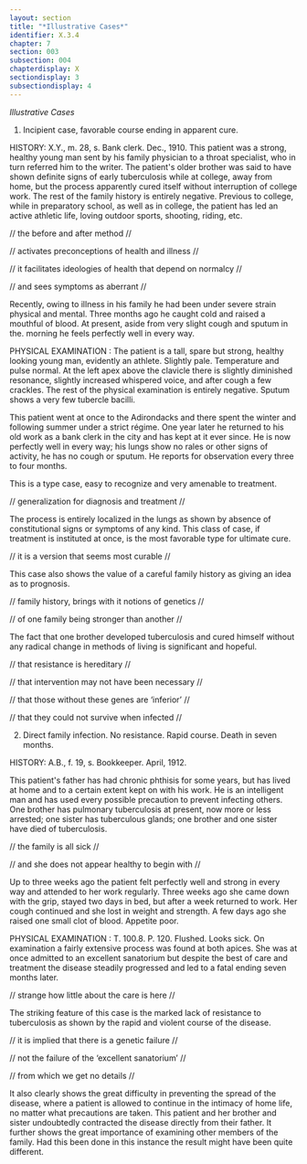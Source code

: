 ```yaml
---
layout: section
title: "*Illustrative Cases*"
identifier: X.3.4
chapter: 7
section: 003
subsection: 004
chapterdisplay: X
sectiondisplay: 3
subsectiondisplay: 4
---
```


*Illustrative Cases*

1. Incipient case, favorable course ending in apparent cure. 

HISTORY: X.Y., m. 28, s. Bank clerk. Dec., 1910. This patient was a strong, healthy young man sent by his family physician to a throat specialist, who in turn referred him to the writer. The patient's older brother was said to have shown definite signs of early tuberculosis while at college, away from home, but the process apparently cured itself without interruption of college work. The rest of the family history is entirely negative. Previous to college, while in preparatory school, as well as in college, the patient has led an active athletic life, loving outdoor sports, shooting, riding, etc. 

// the before and after method // 

// activates preconceptions of health and illness // 

// it facilitates ideologies of health that depend on normalcy // 

// and sees symptoms as aberrant // 

Recently, owing to illness in his family he had been under severe strain physical and mental. Three months ago he caught cold and raised a mouthful of blood. At present, aside from very slight cough and sputum in the. morning he feels perfectly well in every way. 

PHYSICAL EXAMINATION : The patient is a tall, spare but strong, healthy looking young man, evidently an athlete. Slightly pale. Temperature and pulse normal. At the left apex above the clavicle there is slightly diminished resonance, slightly increased whispered voice, and after cough a few crackles. The rest of the physical examination is entirely negative. Sputum shows a very few tubercle bacilli. 

This patient went at once to the Adirondacks and there spent the winter and following summer under a strict régime. One year later he returned to his old work as a bank clerk in the city and has kept at it ever since. He is now perfectly well in every way; his lungs show no rales or other signs of activity, he has no cough or sputum. He reports for observation every three to four months. 

This is a type case, easy to recognize and very amenable to treatment. 

// generalization for diagnosis and treatment //

The process is entirely localized in the lungs as shown by absence of constitutional signs or symptoms of any kind. This class of case, if treatment is instituted at once, is the most favorable type for ultimate cure. 

// it is a version that seems most curable // 

This case also shows the value of a careful family history as giving an idea as to prognosis. 

// family history, brings with it notions of genetics // 

// of one family being stronger than another //

The fact that one brother developed tuberculosis and cured himself without any radical change in methods of living is significant and hopeful. 

// that resistance is hereditary // 

// that intervention may not have been necessary // 

// that those without these genes are ‘inferior’ //

// that they could not survive when infected //

2. Direct family infection. No resistance. Rapid course. Death in seven months. 

HISTORY: A.B., f. 19, s. Bookkeeper. April, 1912. 

This patient's father has had chronic phthisis for some years, but has lived at home and to a certain extent kept on with his work. He is an intelligent man and has used  every possible precaution to prevent infecting others. One brother has pulmonary tuberculosis at present, now more or less arrested; one sister has tuberculous glands; one brother and one sister have died of tuberculosis. 

// the family is all sick // 

// and she does not appear healthy to begin with // 

Up to three weeks ago the patient felt perfectly well and strong in every way and attended to her work regularly. Three weeks ago she came down with the grip, stayed two days in bed, but after a week returned to work. Her cough continued and she lost in weight and strength. A few days ago she raised one small clot of blood. Appetite poor. 

PHYSICAL EXAMINATION : T. 100.8. P. 120. Flushed. Looks sick. On examination a fairly extensive process was found at both apices. She was at once admitted to an excellent sanatorium but despite the best of care and treatment the disease steadily progressed and led to a fatal ending seven months later. 

// strange how little about the care is here // 

The striking feature of this case is the marked lack of resistance to tuberculosis as shown by the rapid and violent course of the disease. 

// it is implied that there is a genetic failure // 

// not the failure of the ‘excellent sanatorium’ //

// from which we get no details //

It also clearly shows the great difficulty in preventing the spread of the disease, where a patient is allowed to continue in the intimacy of home life, no matter what precautions are taken. This  patient and her brother and sister undoubtedly contracted the disease directly from their father. It further shows the great importance of examining other members of the family. Had this been done in this instance the result might have been quite different.
